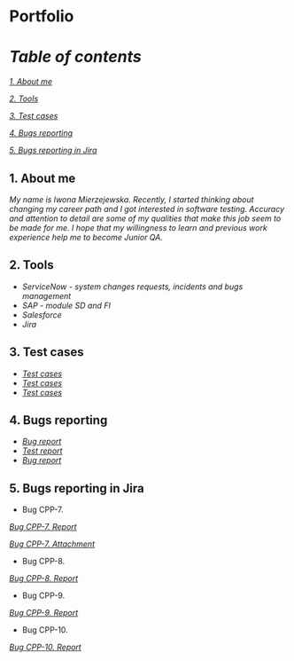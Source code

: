 # Portfolio
# _Table of contents_
_[1. About me](https://github.com/iwomie/Portfolio/blob/main/README.md#1-about-me)_ 

_[2. Tools](https://github.com/iwomie/Portfolio#2-tools)_ 

_[3. Test cases](https://github.com/iwomie/Portfolio#3-test-cases)_ 

_[4. Bugs reporting](https://github.com/iwomie/Portfolio#4-bugs-reporting)_

_[5. Bugs reporting in Jira](https://github.com/iwomie/Portfolio#5-bugs-reporting-in-jira)_

## 1. About me 
_My name is Iwona Mierzejewska. Recently, I started thinking about changing my career path and I got interested in software testing. Accuracy and attention to detail are some of my qualities that make this job seem to be made for me. I hope that my willingness to learn and previous work experience help me to become Junior QA._
## 2. Tools 
* _ServiceNow - system changes requests, incidents and bugs management_
* _SAP - module SD and FI_
* _Salesforce_ 
* _Jira_
## 3. Test cases 
* _[Test cases](https://docs.google.com/spreadsheets/d/1SGpjxqexbIPE9JSs438MBMgA6geVcO31SISJ9r27u9c/edit?usp=share_link)_
* _[Test cases](https://docs.google.com/spreadsheets/d/1SRJXk_3-b_ZIS98n5aTPcu99Ty0H--Zjio9blAzJSFs/edit?usp=share_link)_
* _[Test cases](https://docs.google.com/spreadsheets/d/18kLK4x-17psdC-EnCq14HQb1uiNIo_uRbaVzS4AVTRo/edit?usp=share_link)_
## 4. Bugs reporting 
* _[Bug report](https://docs.google.com/spreadsheets/d/17EiWaU9rMqxWLWueae70ncigpOV_Sexu0Aq4yc3YGV8/edit?usp=share_link)_
* _[Test report](https://docs.google.com/document/d/1XFhdk0StShKBr0pOk9cfHfXyI3ce9fzmO732qFvB1Ys/edit?usp=share_link)_
* _[Bug report](https://docs.google.com/spreadsheets/d/1wosRaUmmiVkhifE9PtMZua0VE5fBsaMOzOVV7uJndL0/edit?usp=share_link)_
## 5. Bugs reporting in Jira
* Bug CPP-7.

_[Bug CPP-7. Report](https://drive.google.com/file/d/1bMh8rMSOlw6a2juILncjxvngIy1fQ8uB/view?usp=share_link)_

_[Bug CPP-7. Attachment](https://drive.google.com/file/d/1Gu-qUXlMzo2M5TTGXZ6X1iP6V6h-v34i/view?usp=share_link)_
* Bug CPP-8. 

_[Bug CPP-8. Report](https://drive.google.com/file/d/1tC8tx5DAdh_ziejCCzmh0X9qhnYt05ub/view?usp=share_link)_
* Bug CPP-9.

_[Bug CPP-9. Report](https://drive.google.com/file/d/1EjLSxvLLejcuBZus1iVufGmdZQaUIcOs/view?usp=share_link)_
* Bug CPP-10. 

_[Bug CPP-10. Report](https://drive.google.com/file/d/1OnvDDyPszl5WvpNMkEK0-zCAqT8K7iO_/view?usp=share_link)_

